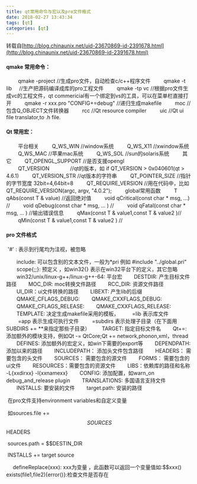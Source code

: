 ```yaml
---
title: qt常用命令与宏以及pro文件格式
date: 2018-02-27 13:43:34
tags: [qt]
categories: [qt]
---
```


转载<!--more-->自[http://blog.chinaunix.net/uid-23670869-id-2391678.html](http://blog.chinaunix.net/uid-23670869-id-2391678.html)

#### qmake 常用命令：

　　 qmake -project //生成pro文件，自动检查c/c++程序文件
        qmake -t lib     //生产把源码编译成库的pro工程文件
　　 qmake -tp vc //根据pro文件生成vc的工程文件，qt commericial有一个绑定到vs的工具，可以在菜单栏直接打开
　　 qmake -r xxx.pro "CONFIG+=debug" //递归生成makefile
　　 moc //包含Q_OBJECT文件转换器
　　 rcc //Qt resource compiler
　　 uic //Qt ui file translator,to .h file.

#### Qt 常用宏：

　　 平台相关
　　 Q_WS_WIN //window系统
　　 Q_WS_X11 //xwindow系统
　　 Q_WS_MAC //苹果mac系统
　　 Q_WS_SOL //sun的solaris系统
　　 其它
　　 QT_OPENGL_SUPPORT //是否支援opengl
　　 QT_VERSION　　　　//qt的版本，如 if QT_VERSION > 0x040601(qt > 4.6.1)
　　 QT_VERSION_STR //qt版本的字符串
　　 QT_POINTER_SIZE //指针的字节宽度 32bit=4,64bit=8
　　 QT_REQUIRE_VERSION //用在代码中，比如QT_REQUIRE_VERSION(argc, argv, "4.0.2");
　　 global常用函数
　　 T qAbs(const T & value) //返回绝对值
　　 void	qCritical(const char * msg, ...) //
　　 void qDebug(const char * msg, ... ) //
　　 void	qFatal(const char * msg, ... ) //输出错误信息
　　 qMax(const T & value1,const T & value2 )//
　　 qMin(const T & value1,const T & value2 ) //

#### pro 文件格式

​       '#' : 表示到行尾均为注视，被忽略

　　include: 可以包含别的文本文件，一般为*pri 例如 #include "../global.pri"
　　scope{;;}: 预定义 ，如win32{} 表示在win32平台下的定义，其它忽略
　　win32/unix/linux-g++/linux-g++-64: 平台宏
　　DESTDIR: 产生目标文件路径
　　MOC_DIR: moc转换文件路径
　　RCC_DIR: 资源文件路径
　　UI_DIR：ui文件转换的路径
　　LIBEXT: 产生lib的后缀
　　QMAKE_CFLAGS_DEBUG:
　　QMAKE_CXXFLAGS_DEBUG:
　　QMAKE_CFLAGS_RELEASE:
　　QMAKE_CXXFLAGS_RELEASE:
　　TEMPLATE: 决定生成makefile采用的模板，
　　 =lib 表示库文件
　　 =app 表示生成可执行文件
　　 =subdirs 表示处理子目录（在下面用SUBDIRS += **来指定那些子目录）
　　TARGET: 指定目标文件名
　　Qt+=: 添加额外的模块支持，例如Qt -= QtCore;Qt += network,phonon,xml，thread
　　DEFINES: 添加额外的宏定义，如win下需要的export等
　　DEPENDPATH: 添加以来的路径
　　INCLUDEPATH： 添加头文件包含路径
　　HEADERS： 需要包含的头文件
　　SOURCES： 需要包含的源文件
　　FORMS： 需要包含的ui文件
　　RESOURCES：需要包含的资源文件
　　LIBS：依赖库的路径和名称 -L{xxdirxx} -l{xxnamexx}
　　CONFIG: 添加配置，如warn_on debug_and_release plugin
　　TRANSLATIONS: 多国语言支持文件
　　INSTALLS: 要安装的文件
　　target.path: 安装的路径

​       在pro文件支持environment variables和自定义变量

​       如sources.file += $$SOURCES $$HEADERS

​       sources.path = $$DESTIN_DIR

​       INSTALLS += target source

　   defineReplace(xxx): xxx为变量 ，此函数可以返回一个变量值如:$$xxx()
exists(file1,file2){error()}:检查文件是否存在

